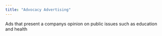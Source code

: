 ```yaml
---
title: "Advocacy Advertising"
---
```

Ads that present a companys opinion on public issues such as education and health

